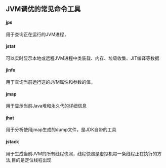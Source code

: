 ## JVM调优的常见命令工具

#### jps
用于查询正在运行的JVM进程，

#### jstat
可以实时显示本地或远程JVM进程中类装载、内存、垃圾收集、JIT编译等数据

#### jinfo
用于查询当前运行这的JVM属性和参数的值。

#### jmap
用于显示当前Java堆和永久代的详细信息

#### jhat
用于分析使用jmap生成的dump文件，是JDK自带的工具

#### jstack
用于生成当前JVM的所有线程快照，线程快照是虚拟机每一条线程正在执行的方法,目的是定位线程出现
